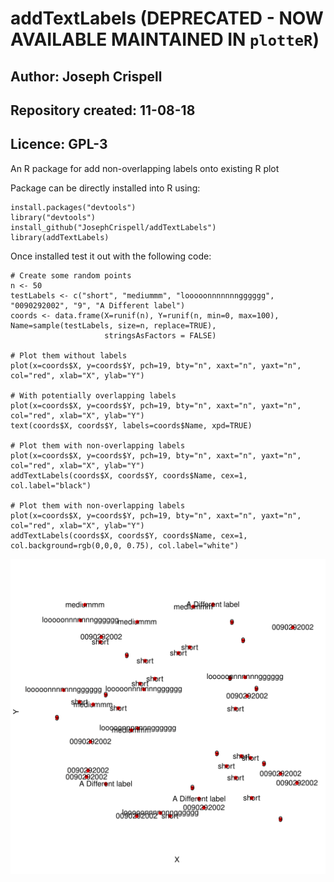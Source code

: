 # addTextLabels (DEPRECATED - NOW AVAILABLE MAINTAINED IN `plotteR`)
## Author: Joseph Crispell
## Repository created: 11-08-18
## Licence: GPL-3
An R package for add non-overlapping labels onto existing R plot

Package can be directly installed into R using:
```
install.packages("devtools")
library("devtools")
install_github("JosephCrispell/addTextLabels")
library(addTextLabels)
```

Once installed test it out with the following code:
```
# Create some random points
n <- 50
testLabels <- c("short", "mediummm", "looooonnnnnnngggggg", "0090292002", "9", "A Different label")
coords <- data.frame(X=runif(n), Y=runif(n, min=0, max=100), Name=sample(testLabels, size=n, replace=TRUE),
                     stringsAsFactors = FALSE)

# Plot them without labels
plot(x=coords$X, y=coords$Y, pch=19, bty="n", xaxt="n", yaxt="n", col="red", xlab="X", ylab="Y")

# With potentially overlapping labels
plot(x=coords$X, y=coords$Y, pch=19, bty="n", xaxt="n", yaxt="n", col="red", xlab="X", ylab="Y")
text(coords$X, coords$Y, labels=coords$Name, xpd=TRUE)

# Plot them with non-overlapping labels
plot(x=coords$X, y=coords$Y, pch=19, bty="n", xaxt="n", yaxt="n", col="red", xlab="X", ylab="Y")
addTextLabels(coords$X, coords$Y, coords$Name, cex=1, col.label="black")

# Plot them with non-overlapping labels
plot(x=coords$X, y=coords$Y, pch=19, bty="n", xaxt="n", yaxt="n", col="red", xlab="X", ylab="Y")
addTextLabels(coords$X, coords$Y, coords$Name, cex=1, col.background=rgb(0,0,0, 0.75), col.label="white")
```

![](Example.gif)
